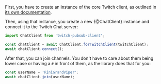 First, you have to create an instance of the core Twitch client, as outlined in [its own documentation](https://d-fischer.github.io/twitch/docs/basic-usage/creating-instance.html).

Then, using that instance, you create a new {@ChatClient} instance and connect it to the Twitch Chat server:

```typescript
import ChatClient from 'twitch-pubsub-client';

const chatClient = await ChatClient.forTwitchClient(twitchClient);
await chatClient.connect();
```

After that, you can join channels. You don't have to care about them being lower case or having a `#` in front of them, as the library does that for you:

```typescript
const userName = 'RiniGrandViper';
await chatClient.join(userName);
```
